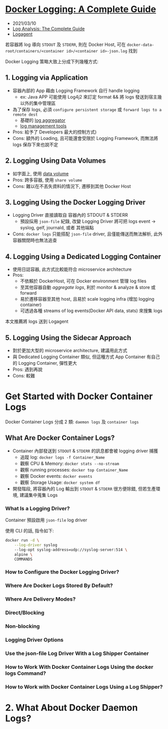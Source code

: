 # [Docker Logging: A Complete Guide](https://sematext.com/guides/docker-logs/)

- 2021/03/10
- [Log Analysis: The Complete Guide](https://sematext.com/blog/log-analysis/)
- [Logagent](https://sematext.com/logagent/)

若容器將 log 導向 `STDOUT` 及 `STDERR`, 則在 Docker Host, 可在 `docker-data-root/containers/<container id>/<container id>-json.log` 找到

Docker Logging 策略大致上分成下列幾種方式:

## 1. Logging via Application

- 容器內部的 App 藉由 Logging Framework 自行 handle logging
    - ex: Java APP 可能使用 Log4j2 來訂定 format && 將 logs 發送到宿主幾以外的集中管理區
- 為了保存 logs, 必須 `configure persistent storage` 或 `forward logs to a remote dest`
    - 基礎的 [log aggregator](https://sematext.com/blog/log-aggregation/)
    - [log management tools](https://sematext.com/blog/best-log-management-tools/)
- Pros: 給予了 Developers 最大的控制方式)
- Cons: 額外的 Loading, 且可能還會受限於 Logging Framework, 而無法將 logs 保存下來也說不定


## 2. Logging Using Data Volumes

- 如字面上, 使用 [data volume](https://sematext.com/blog/top-10-docker-logging-gotchas/)
- Pros: 跨多容器, 使用 `share volume`
- Cons: 難以在不丟失資料的情況下, 遷移到其他 Docker Host


## 3. Logging Using the Docker Logging Driver

- Logging Driver 直接讀取自 容器內的 STDOUT & STDERR
    - 預設採用 `json-file` 紀錄, 改變 Logging Driver 將可把 logs event -> syslog, gelf, journald, 或者 其他端點
- Cons: `docker logs` 只能搭配 `json-file` driver, 且僅能傳送而無法解析, 此外容器關閉時也無法追查


## 4. Logging Using a Dedicated Logging Container

- 使用日誌容器, 此方式比較能符合 microservice architecture
- Pros: 
    - 不依賴於 DockerHost, 可在 Docker environment 管理 log files
    - 至其他容器自動 *aggregate logs*, 利於 monitor & analyze & store 或 forward
    - 易於遷移容器至其他 host, 且易於 scale logging infra (增加 logging container)
    - 可透過各種 streams of log events(Docker API data, stats) 來搜集 logs

本文推薦將 logs 送到 Logagent


## 5. Logging Using the Sidecar Approach

- 對於更加大型的 microservice architecture, 建議用此方式
- 與 Dedicated Logging Container 類似, 但這種方式 App Container 有自己的 Logging Container, 彈性更大
- Pros: 遇到再說
- Cons: 較難


# Get Started with Docker Container Logs

Docker Container Logs 分成 2 類: `daemon logs` 及 `container logs`


## What Are Docker Container Logs?

- Container 內部發送到 `STDOUT` & `STDERR` 的訊息都會被 logging driver 捕獲
    - 追蹤 log: `docker logs -f Container_Name` 
    - 觀察 CPU & Memory: `docker stats --no-stream` 
    - 觀察 running processes: `docker top Container_Name`
    - 觀察 Docker events: `docker events`
    - 觀察 Storage Usage: `docker system df`
- 開發階段, 將容器內的 Log 輸出到 `STDOUT` & `STDERR` 很方便除錯, 但若生產環境, 建議集中蒐集 Logs

### What Is a Logging Driver?

Container 預設啟用 `json-file` log driver

使用 CLI 的話, 指令如下:

```bash
docker run -d \
    --log-driver syslog
    --log-opt syslog-address=udp://syslog-server:514 \
    alpine \
    COMMANDS
```


### How to Configure the Docker Logging Driver?




### Where Are Docker Logs Stored By Default?
### Where Are Delivery Modes?
### Direct/Blocking
### Non-blocking
### Logging Driver Options
### Use the json-file Log Driver With a Log Shipper Container
### How to Work With Docker Container Logs Using the docker logs Command?
### How to Work with Docker Container Logs Using a Log Shipper?


# 2. What About Docker Daemon Logs?

